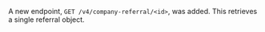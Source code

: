 A new endpoint, `GET /v4/company-referral/<id>`, was added. This retrieves a single referral object.
